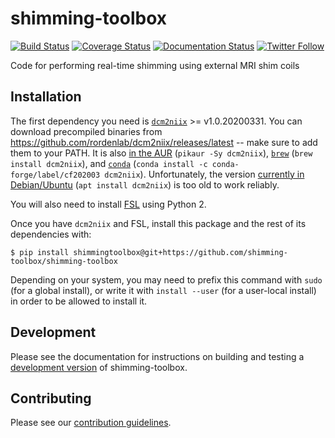 # shimming-toolbox

 [![Build Status](https://github.com/shimming-toolbox/shimming-toolbox/workflows/CI-Tests/badge.svg?branch=master)](https://github.com/shimming-toolbox/shimming-toolbox/actions?query=workflow%3ACI-Tests+branch%3Amaster) [![Coverage Status](https://coveralls.io/repos/github/shimming-toolbox/shimming-toolbox/badge.svg?branch=master)](https://coveralls.io/github/shimming-toolbox/shimming-toolbox?branch=master) [![Documentation Status](https://readthedocs.org/projects/shimming-toolbox-py/badge/?version=latest)](https://shimming-toolbox.org/en/latest/)
 [![Twitter Follow](https://img.shields.io/twitter/follow/shimmingtoolbox.svg?style=social&label=Follow)](https://twitter.com/shimmingtoolbox)


Code for performing real-time shimming using external MRI shim coils

## Installation

The first dependency you need is [`dcm2niix`](https://github.com/rordenlab/dcm2niix) >= v1.0.20200331.
You can download precompiled binaries from https://github.com/rordenlab/dcm2niix/releases/latest -- make
sure to add them to your PATH.
It is also [in the AUR](https://aur.archlinux.org/packages/dcm2niix/) (`pikaur -Sy dcm2niix`),
[`brew`](https://github.com/Homebrew/homebrew-core/blob/master/Formula/dcm2niix.rb) (`brew install dcm2niix`),
and [`conda`](https://anaconda.org/conda-forge/dcm2niix) (`conda install -c conda-forge/label/cf202003 dcm2niix`).
Unfortunately, the version [currently in Debian/Ubuntu](https://packages.ubuntu.com/eoan/dcm2niix) (`apt install dcm2niix`) is too old to work reliably.

You will also need to install [FSL](https://fsl.fmrib.ox.ac.uk/fsl/fslwiki/FslInstallation) using Python 2.

Once you have `dcm2niix` and FSL, install this package and the rest of its dependencies with:

```
$ pip install shimmingtoolbox@git+https://github.com/shimming-toolbox/shimming-toolbox
```

Depending on your system, you may need to prefix this command with `sudo` (for a global install),
or write it with `install --user` (for a user-local install) in order to be allowed to install it.

## Development

Please see the documentation for instructions on building and testing a [development version](https://shimming-toolbox.org/en/latest/2_getting_started/1_installation.html) of shimming-toolbox.

## Contributing

Please see our [contribution guidelines](docs/source/3_contributing/CONTRIBUTING.rst).
